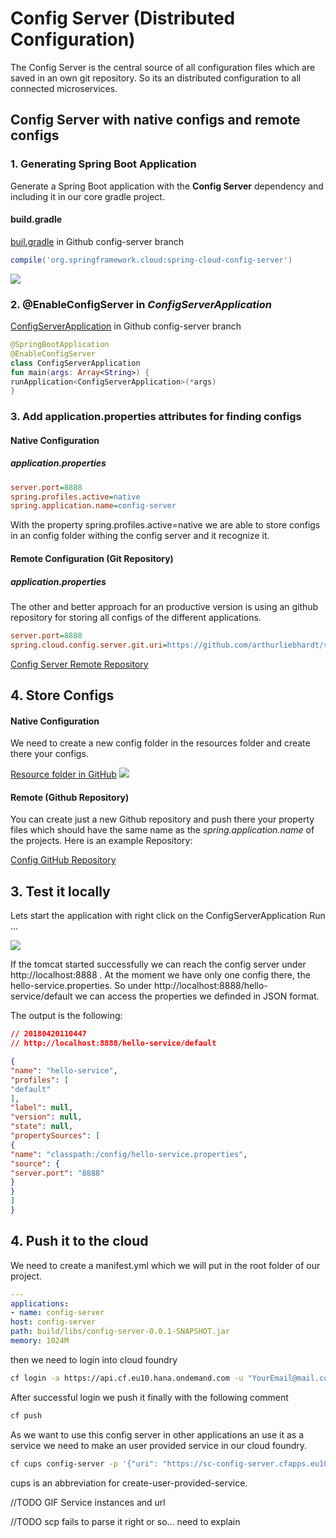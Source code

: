 
# Config Server (Distributed Configuration)<a name="config"></a>

The Config Server is the central source of all configuration files which are saved in an own git repository. So its an distributed configuration to all connected microservices.

## Config Server with native configs and remote configs

### 1. Generating Spring Boot Application
Generate a Spring Boot application with the **Config Server** dependency and including it in our core gradle project.

#### build.gradle
[buil.gradle](https://github.com/arthurliebhardt/spring-cloud-setup-documentation/blob/config-server-native/config-server/build.gradle) in Github config-server branch
```gradle
compile('org.springframework.cloud:spring-cloud-config-server')
```
<img src="./gifs/create-config-server.gif"/>

### 2. @EnableConfigServer in *ConfigServerApplication*
[ConfigServerApplication](https://github.com/arthurliebhardt/spring-cloud-setup-documentation/blob/config-server-native/config-server/src/main/kotlin/com/sap/ibso/example/configserver/ConfigServerApplication.kt) in Github config-server branch
```kotlin
@SpringBootApplication
@EnableConfigServer
class ConfigServerApplication
fun main(args: Array<String>) {
runApplication<ConfigServerApplication>(*args)
}
```
### 3. Add application.properties attributes for finding configs
#### Native Configuration
##### application.properties
```ini
server.port=8888
spring.profiles.active=native
spring.application.name=config-server
```
With the property spring.profiles.active=native we are able to store configs in an config folder withing the config server and it recognize it.

#### Remote Configuration (Git Repository)
##### application.properties
The other and better approach for an productive version is using an github repository for storing all configs of the different applications.

```ini
server.port=8888
spring.cloud.config.server.git.uri=https://github.com/arthurliebhardt/spring-cloud-configs-example.git
```

[Config Server Remote Repository](https://github.com/arthurliebhardt/spring-cloud-setup-documentation/tree/config-server-remote-repository)
## 4. Store Configs

#### Native Configuration
We need to create a new config folder in the resources folder and create there your configs.

[Resource folder in GitHub](https://github.com/arthurliebhardt/spring-cloud-setup-documentation/tree/config-server-native/config-server/src/main/resources)
<img src="./imgs/config-folder.png"/>

#### Remote (Github Repository)
You can create just a new Github repository and push there your property files which should have the same name as the *spring.application.name* of the projects.
Here is an example Repository:

[Config GitHub Repository](https://github.com/arthurliebhardt/spring-cloud-configs-example)

## 3. Test it locally
Lets start the application with right click on the ConfigServerApplication Run ...

<img src="./imgs/start-config-server.png"/>

If the tomcat started successfully we can reach the config server under http://localhost:8888 . At the moment we have only one config there, the hello-service.properties. So under http://localhost:8888/hello-service/default we can access the properties we definded in JSON format.

The output is the following:

```json
// 20180420110447
// http://localhost:8888/hello-service/default

{
"name": "hello-service",
"profiles": [
"default"
],
"label": null,
"version": null,
"state": null,
"propertySources": [
{
"name": "classpath:/config/hello-service.properties",
"source": {
"server.port": "8888"
}
}
]
}
```


## 4. Push it to the cloud

We need to create a manifest.yml which we will put in the root folder of our project.

```yml
---
applications:
- name: config-server
host: config-server
path: build/libs/config-server-0.0.1-SNAPSHOT.jar
memory: 1024M
```

then we need to login into cloud foundry
```bash
cf login -a https://api.cf.eu10.hana.ondemand.com -u "YourEmail@mail.com"
```

After successful login we push it finally with the following comment
```bash
cf push
```
As we want to use this config server in other applications an use it as a service we need to make an user provided service in our cloud foundry.
```bash
cf cups config-server -p '{"uri": "https://sc-config-server.cfapps.eu10.hana.ondemand.com"}'
```
cups is an abbreviation for create-user-provided-service.

//TODO GIF Service instances and url

//TODO scp fails to parse it right or so... need to explain
